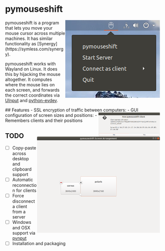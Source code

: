 # pymouseshift
<img align="right" width="308" height="252" src="https://github.com/jamesgao/pymouseshift/raw/master/screenshot_tray.png">
pymouseshift is a program that lets you move your mouse cursor across multiple machines. It has similar functionality as [Synergy](https://symless.com/synergy).

pymouseshift works with Wayland on Linux. It does this by hijacking the mouse altogether. It computes where the mouse lies on each screen, and forwards the correct coordinates via [UInput](https://www.kernel.org/doc/html/v4.12/input/uinput.html) and [python-evdev](https://python-evdev.readthedocs.io/en/latest/).

<p style="clear:both;"></p>
## Features
- SSL encryption of traffic between computers: <img align="right" width="200" src="https://github.com/jamesgao/pymouseshift/raw/master/screenshot_ssl.png">
- GUI configuration of screen sizes and positions: <img align="right" width="400" src="https://github.com/jamesgao/pymouseshift/raw/master/screenshot_pref.png">
- Remembers clients and their positions

## TODO
- [ ] Copy-paste across desktop and clipboard support
- [ ] Automatic reconnection for clients
- [ ] Force disconnect a client from a server
- [ ] Windows and OSX support via [pynput](https://pynput.readthedocs.io/en/latest/)
- [ ] Installation and packaging
